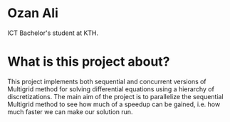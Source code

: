 # Ozan Ali
ICT Bachelor's student at KTH. 

# What is this project about? 
This project implements both sequential and concurrent versions of Multigrid method for solving differential equations using a hierarchy of discretizations. The main aim of the project is to parallelize the sequential Multigrid method to see how much of a speedup can be gained, i.e. how much faster we can make our solution run.
